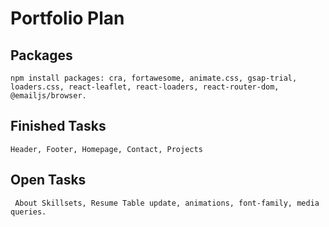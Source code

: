 # Portfolio Plan

## Packages

`npm install packages: cra, fortawesome, animate.css, gsap-trial, loaders.css, react-leaflet, react-loaders, react-router-dom, @emailjs/browser.`

## Finished Tasks

`Header, Footer, Homepage, Contact, Projects`

## Open Tasks

` About Skillsets, Resume Table update, animations, font-family, media queries.`

